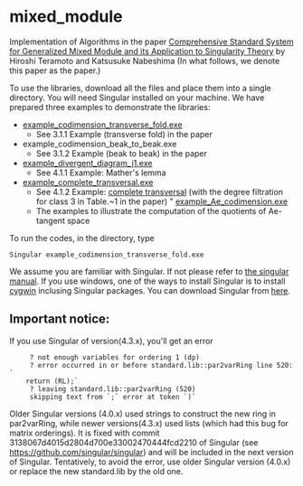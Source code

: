 # mixed_module
Implementation of Algorithms in the paper [Comprehensive Standard System for Generalized Mixed Module and its Application to Singularity Theory](https://www.worldscientific.com/doi/abs/10.1142/S0219498824502219?journalCode=jaa) by Hiroshi Teramoto and Katsusuke Nabeshima (In what follows, we denote this paper as the paper.)

To use the libraries, download all the files and place them into a single directory. You will need Singular installed on your machine. We have prepared three examples to demonstrate the libraries:

* [example_codimension_transverse_fold.exe](https://github.com/hiroshi-teramoto/mixed_module/blob/main/example_codimension_transverse_fold.md)
  - See 3.1.1 Example (transverse fold) in the paper
* example_codimension_beak_to_beak.exe
  - See 3.1.2 Example (beak to beak) in the paper
* [example_divergent_diagram_j1.exe](https://github.com/hiroshi-teramoto/mixed_module/blob/main/example_divergent_diagram_j1.md)
  - See 4.1.1 Example: Mather's lemma
* [example_complete_transversal.exe](https://github.com/hiroshi-teramoto/mixed_module/blob/main/example_complete_transversal.md)
  - See 4.1.2 Example: [complete transversal](https://iopscience.iop.org/article/10.1088/0951-7715/10/1/017) (with the degree filtration for class 3 in Table.~1 in the paper)
" [example_Ae_codimension.exe](https://github.com/hiroshi-teramoto/mixed_module/blob/main/example_Ae_codimension.md)
  - The examples to illustrate the computation of the quotients of Ae-tangent space

To run the codes, in the directory, type 

```
Singular example_codimension_transverse_fold.exe
```

We assume you are familiar with Singular. If not please refer to [the singular manual](https://www.singular.uni-kl.de/Manual/4-3-2/index.htm#SEC_Top). If you use windows, one of the ways to install Singular is to install [cygwin](https://www.cygwin.com/) inclusing Singular packages. You can download Singular from [here](https://www.singular.uni-kl.de/index.php/singular-download.html).

## Important notice:
If you use Singular of version(4.3.x), you'll get an error 
```Singular
     ? not enough variables for ordering 1 (dp)
     ? error occurred in or before standard.lib::par2varRing line 520: `
    return (RL);`
     ? leaving standard.lib::par2varRing (520)
     skipping text from `;` error at token `)`
``` 
Older Singular versions (4.0.x) used strings to construct the new ring in par2varRing, while newer versions(4.3.x) used lists
(which had this bug for matrix orderings). It is fixed with commit 3138067d4015d2804d700e33002470444fcd2210
of Singular (see https://github.com/singular/singular) and will be included in the next version of Singular. Tentatively, to avoid the error, use older Singular version (4.0.x) or replace the new standard.lib by the old one. 
